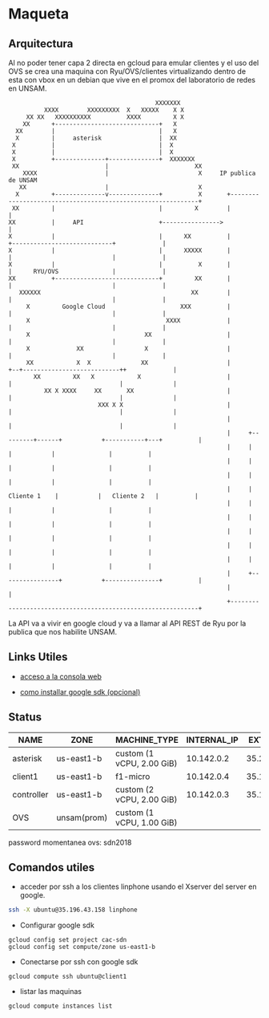 # Maqueta 
## Arquitectura

Al no poder tener capa 2 directa en gcloud para emular clientes y el uso del OVS se crea una maquina con Ryu/OVS/clientes virtualizando dentro de esta con vbox en un debian que vive en el promox del laboratorio de redes en UNSAM.
```
                                         XXXXXXX
          XXXX        XXXXXXXXX  X   XXXXX    X X
     XX XX   XXXXXXXXXX          XXXX         X X
    XX      +-----------------------------+   X
  XX        |                             |   X
  X         |     asterisk                |  XX
 X          |                             |  X
 X          |                             |  X
 X          +--------------+--------------+  XXXXXXX
 XX                        |                        XX
    XXXX                   |                         X     IP publica de UNSAM
   XX                      |                         X
  X         +--------------v--------------+          X       +-------------------------------------------------------------+
 XX         |                             |         X        |                                                             |
XX          |     API                     +---------------->                                                               |
X           |                             |      XX          |                  +----------------------------+             |
X           |                             |      XXXXX       |                  |                            |             |
X           |                             |          X       |                  |      RYU/OVS               |             |
XX          +-----------------------------+         XX       |                  |                            |             |
   XXXXXX                                          XX        |                  |                            |             |
     X         Google Cloud                     XXX          |                  |                            |             |
     X                                      XXXX             |                  |                            |             |
     X                                XX                     |                  |                            |             |
     X             XX                 X                      |                  |                            |             |
     XX            X  X              XX                      |               +--+---------------------------++             |
       XX         XX   X            X                        |               |                              |              |
          XX X XXXX     XX       XX                          |               |                              |              |
                         XXX X X                             |               |                              |              |
                                                             |               |                              |              |
                                                             |     +---------+------+           +-----------+---+          |
                                                             |     |                |           |               |          |
                                                             |     |                |           |               |          |
                                                             |     |                |           |               |          |
                                                             |     |   Cliente 1    |           |   Cliente 2   |          |
                                                             |     |                |           |               |          |
                                                             |     |                |           |               |          |
                                                             |     |                |           |               |          |
                                                             |     |                |           |               |          |
                                                             |     |                |           |               |          |
                                                             |     +----------------+           +---------------+          |
                                                             |                                                             |
                                                             +-------------------------------------------------------------+

```
La API va a vivir en google cloud y va a llamar al API REST de Ryu por la publica que nos habilite UNSAM.


## Links Utiles

- [acceso a la consola web](https://console.cloud.google.com/home/dashboard?project=cac-sdn)

- [como installar google sdk (opcional)](https://cloud.google.com/sdk/install)

## Status

| NAME       | ZONE       | MACHINE_TYPE              | INTERNAL_IP | EXTERNAL_IP   | STATUS  | USER     |
| ---------- | ---------- | ------------------------- | ----------- | ------------- | ------- | -------- |
| asterisk   | us-east1-b | custom (1 vCPU, 2.00 GiB) | 10.142.0.2  | 35.211.219.55 | RUNNING | asterisk |
| client1    | us-east1-b | f1-micro                  | 10.142.0.4  | 35.196.43.158 | RUNNING | ubuntu   |
| controller | us-east1-b | custom (2 vCPU, 2.00 GiB) | 10.142.0.3  | 35.196.178.40 | RUNNING | ubuntu   |
| OVS        | unsam(prom)| custom (1 vCPU, 1.00 GiB) |             |               | RUNNING | ovs      |

password momentanea ovs: sdn2018

## Comandos utiles

- acceder por ssh a los clientes linphone usando el Xserver del server en google.

```bash
ssh -X ubuntu@35.196.43.158 linphone
```

- Configurar google sdk

```
gcloud config set project cac-sdn
gcloud config set compute/zone us-east1-b
```

- Conectarse por ssh con google sdk

```
gcloud compute ssh ubuntu@client1
```

- listar las maquinas

```
gcloud compute instances list
```
